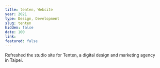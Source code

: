 ```yaml
---
title: tenten, Website
year: 2021
type: Design, Development
slug: tenten
hidden: false
date: 100
link: 
featured: false
---
```


Refreshed the studio site for Tenten, a digital design and marketing agency in Taipei.